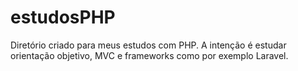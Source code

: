 # estudosPHP

Diretório criado para meus estudos com PHP.
A intenção é estudar orientação objetivo, MVC e frameworks como por exemplo Laravel.
